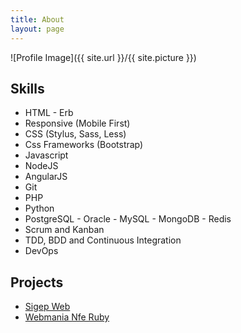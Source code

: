 ```yaml
---
title: About
layout: page
---
```

![Profile Image]({{ site.url }}/{{ site.picture }})

<h2>Skills</h2>

<ul class="skill-list">
  <li>HTML - Erb</li>
  <li>Responsive (Mobile First)</li>
  <li>CSS (Stylus, Sass, Less)</li>
  <li>Css Frameworks (Bootstrap)</li>
  <li>Javascript</li>
  <li>NodeJS</li>
  <li>AngularJS</li>
  <li>Git</li>
  <li>PHP</li>
  <li>Python</li>
  <li>PostgreSQL - Oracle - MySQL - MongoDB - Redis</li>
  <li>Scrum and Kanban</li>
  <li>TDD, BDD and Continuous Integration</li>
  <li>DevOps</li>
</ul>

<h2>Projects</h2>

<ul>
  <li><a href="https://github.com/marceloperini/sigep_web">Sigep Web</a></li>
  <li><a href="https://github.com/marceloperini/webmaniabr_nfe_ruby">Webmania Nfe Ruby</a></li>
</ul>
